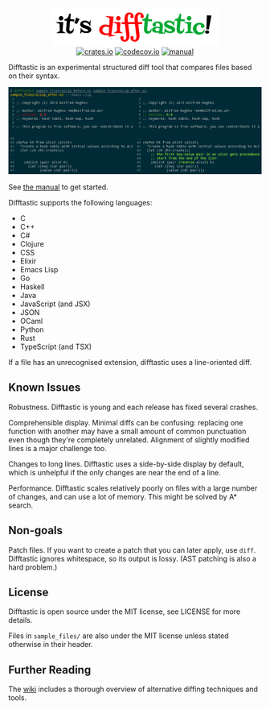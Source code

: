 <p align="center">
  <a href="#readme"><img src="img/logo.png" alt="it's difftastic!"/></a>
  <br>
  <a href="https://crates.io/crates/difftastic"><img src="https://img.shields.io/crates/v/difftastic.svg" alt="crates.io"></a>
  <a href="https://codecov.io/gh/Wilfred/difftastic"><img src="https://codecov.io/gh/Wilfred/difftastic/branch/master/graph/badge.svg?token=dZzAZtQT2S" alt="codecov.io"></a>
  <a href="http://difftastic.wilfred.me.uk/"><img src="https://img.shields.io/badge/manual-mdBook-brightgreen" alt="manual"></a>
</p>


Difftastic is an experimental structured diff tool that compares files
based on their syntax.

![screenshot](img/difftastic.png)

See [the manual](http://difftastic.wilfred.me.uk/) to get started.

Difftastic supports the following languages:

* C
* C++
* C#
* Clojure
* CSS
* Elixir
* Emacs Lisp
* Go
* Haskell
* Java
* JavaScript (and JSX)
* JSON
* OCaml
* Python
* Rust
* TypeScript (and TSX)

If a file has an unrecognised extension, difftastic uses a
line-oriented diff.

## Known Issues

Robustness. Difftastic is young and each release has fixed several
crashes.

Comprehensible display. Minimal diffs can be confusing: replacing
one function with another may have a small amount of common
punctuation even though they're completely unrelated. Alignment of
slightly modified lines is a major challenge too.

Changes to long lines. Difftastic uses a side-by-side display by
default, which is unhelpful if the only changes are near the end of a
line.

Performance. Difftastic scales relatively poorly on files with a large
number of changes, and can use a lot of memory. This might be solved
by A* search.

## Non-goals

Patch files. If you want to create a patch that you can later apply,
use `diff`. Difftastic ignores whitespace, so its output is
lossy. (AST patching is also a hard problem.)

## License

Difftastic is open source under the MIT license, see LICENSE for more
details.

Files in `sample_files/` are also under the MIT license unless stated
otherwise in their header.

## Further Reading

The [wiki](https://github.com/Wilfred/difftastic/wiki) includes a
thorough overview of alternative diffing techniques and tools.

